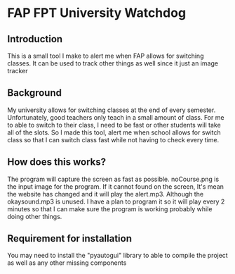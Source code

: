 # FAP FPT University Watchdog
## Introduction
This is a small tool I make to alert me when FAP allows for switching classes. It can be used to track other things as well since it just an image tracker
## Background
My university allows for switching classes at the end of every semester. Unfortunately, good teachers only teach in a small amount of class. For me to able to switch to their class, I need to be fast or other students will take all of the slots. So I made this tool, alert me when school allows for switch class so that I can switch class fast while not having to check every time.
## How does this works?
The program will capture the screen as fast as possible.
noCourse.png is the input image for the program. If it cannot found on the screen, It's mean the website has changed and it will play the alert.mp3.
Although the okaysound.mp3 is unused. I have a plan to program it so it will play every 2 minutes so that I can make sure the program is working probably while doing other things.
## Requirement for installation
You may need to install the "pyautogui" library to able to compile the project as well as any other missing components
